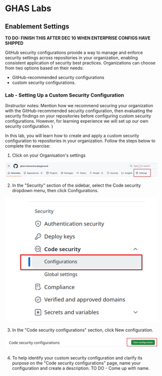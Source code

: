 # GHAS Labs

## Enablement Settings 

**TO DO: FINISH THIS AFTER DEC 10 WHEN ENTERPRISE CONFIGS HAVE SHIPPED**

GitHub security configurations provide a way to manage and enforce security settings across repositories in your organization, enabling consistent 
application of security best practices. Organizations can choose from two options based on their needs:
- GitHub-recommended security configurations
- custom security configurations.

### Lab - Setting Up a Custom Security Configuration

(Instructor notes: Mention how we recommend securing your organization with the GitHub-recommended security configuration, then evaluating the security findings on your repositories
before configuring custom security configurations. However, for learning experience we will set up our own security configuration. )

In this lab, you will learn how to create and apply a custom security configuration to repositories in your organization. Follow the steps below to complete the exercise:

1. Click on your Organisation's settings

![alt text](images/settings.png)

2. In the "Security" section of the sidebar, select the Code security dropdown menu, then click Configurations.

![alt text](images/configurations.png)

3. In the "Code security configurations" section, click New configuration.

![alt text](images/new-conf.png)

4. To help identify your custom security configuration and clarify its purpose on the "Code security configurations" page, name your configuration and create a description. TO DO - Come up with name. 

